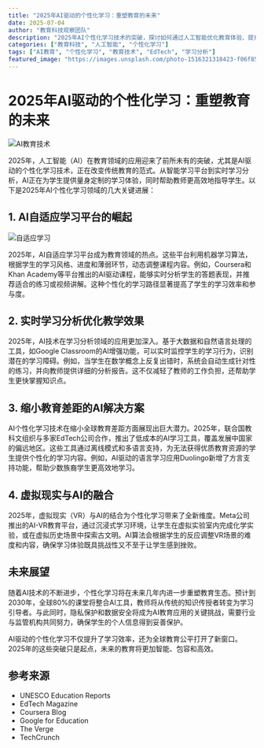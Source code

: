 ```yaml
---
title: "2025年AI驱动的个性化学习：重塑教育的未来"
date: 2025-07-04
author: "教育科技观察团队"
description: "2025年AI个性化学习技术的突破，探讨如何通过人工智能优化教育体验、提升学习成果并缩小教育差距"
categories: ["教育科技", "人工智能", "个性化学习"]
tags: ["AI教育", "个性化学习", "教育技术", "EdTech", "学习分析"]
featured_image: "https://images.unsplash.com/photo-1516321318423-f06f85e504b3"
---
```


# 2025年AI驱动的个性化学习：重塑教育的未来

![AI教育技术](https://images.unsplash.com/photo-1620712943543-bcc4680e7485)

2025年，人工智能（AI）在教育领域的应用迎来了前所未有的突破，尤其是AI驱动的个性化学习技术，正在改变传统教育的范式。从智能学习平台到实时学习分析，AI正在为学生提供量身定制的学习体验，同时帮助教师更高效地指导学生。以下是2025年AI个性化学习领域的几大关键进展：

## 1. AI自适应学习平台的崛起

![自适应学习](https://images.unsplash.com/photo-1600585154340-be6161a56a0c)

2025年，AI自适应学习平台成为教育领域的热点。这些平台利用机器学习算法，根据学生的学习风格、进度和薄弱环节，动态调整课程内容。例如，Coursera和Khan Academy等平台推出的AI驱动课程，能够实时分析学生的答题表现，并推荐适合的练习或视频讲解。这种个性化的学习路径显著提高了学生的学习效率和参与度。

## 2. 实时学习分析优化教学效果

2025年，AI技术在学习分析领域的应用更加深入。基于大数据和自然语言处理的工具，如Google Classroom的AI增强功能，可以实时监控学生的学习行为，识别潜在的学习障碍。例如，当学生在数学概念上反复出错时，系统会自动生成针对性的练习，并向教师提供详细的分析报告。这不仅减轻了教师的工作负担，还帮助学生更快掌握知识点。

## 3. 缩小教育差距的AI解决方案

AI个性化学习技术在缩小全球教育差距方面展现出巨大潜力。2025年，联合国教科文组织与多家EdTech公司合作，推出了低成本的AI学习工具，覆盖发展中国家的偏远地区。这些工具通过离线模式和多语言支持，为无法获得优质教育资源的学生提供个性化的学习内容。例如，AI驱动的语言学习应用Duolingo新增了方言支持功能，帮助少数族裔学生更高效地学习。

## 4. 虚拟现实与AI的融合

2025年，虚拟现实（VR）与AI的结合为个性化学习带来了全新维度。Meta公司推出的AI-VR教育平台，通过沉浸式学习环境，让学生在虚拟实验室内完成化学实验，或在虚拟历史场景中探索古文明。AI算法会根据学生的反应调整VR场景的难度和内容，确保学习体验既具挑战性又不至于让学生感到挫败。

## 未来展望

随着AI技术的不断进步，个性化学习将在未来几年内进一步重塑教育生态。预计到2030年，全球80%的课堂将整合AI工具，教师将从传统的知识传授者转变为学习引导者。与此同时，隐私保护和数据安全将成为AI教育应用的关键挑战，需要行业与监管机构共同努力，确保学生的个人信息得到妥善保护。

AI驱动的个性化学习不仅提升了学习效率，还为全球教育公平打开了新窗口。2025年的这些突破只是起点，未来的教育将更加智能、包容和高效。

## 参考来源
- UNESCO Education Reports
- EdTech Magazine
- Coursera Blog
- Google for Education
- The Verge
- TechCrunch